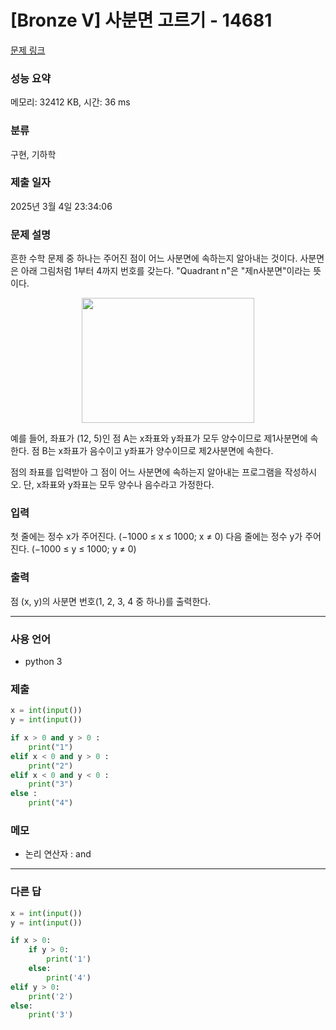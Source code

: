 # [Bronze V] 사분면 고르기 - 14681

[문제 링크](https://www.acmicpc.net/problem/14681)

### 성능 요약

메모리: 32412 KB, 시간: 36 ms

### 분류

구현, 기하학

### 제출 일자

2025년 3월 4일 23:34:06

### 문제 설명

<p>흔한 수학 문제 중 하나는 주어진 점이 어느 사분면에 속하는지 알아내는 것이다. 사분면은 아래 그림처럼 1부터 4까지 번호를 갖는다. "Quadrant n"은 "제n사분면"이라는 뜻이다.</p>

<p style="text-align: center;"><img alt="" src="https://onlinejudgeimages.s3-ap-northeast-1.amazonaws.com/problem/14681/1.png" style="width: 276px; height: 200px;"></p>

<p>예를 들어, 좌표가 (12, 5)인 점 A는 x좌표와 y좌표가 모두 양수이므로 제1사분면에 속한다. 점 B는 x좌표가 음수이고 y좌표가 양수이므로 제2사분면에 속한다.</p>

<p>점의 좌표를 입력받아 그 점이 어느 사분면에 속하는지 알아내는 프로그램을 작성하시오. 단, x좌표와 y좌표는 모두 양수나 음수라고 가정한다.</p>

### 입력

 <p>첫 줄에는 정수 x가 주어진다. (−1000 ≤ x ≤ 1000; x ≠ 0) 다음 줄에는 정수 y가 주어진다. (−1000 ≤ y ≤ 1000; y ≠ 0)</p>

### 출력

 <p>점 (x, y)의 사분면 번호(1, 2, 3, 4 중 하나)를 출력한다.</p>

---

### 사용 언어

- python 3

### 제출

```python
x = int(input())
y = int(input())

if x > 0 and y > 0 :
    print("1")
elif x < 0 and y > 0 :
    print("2")
elif x < 0 and y < 0 :
    print("3")
else :
    print("4")
```

### 메모

- 논리 연산자 : and

---

### 다른 답

```python
x = int(input())
y = int(input())

if x > 0:
    if y > 0:
        print('1')
    else:
        print('4')
elif y > 0:
    print('2')
else:
    print('3')
```
